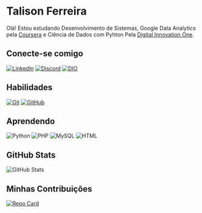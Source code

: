 # Talison Ferreira

Olá! Estou estudando Desenvolvimento de Sistemas, Google Data Analytics pela [Coursera](https://www.coursera.org/) e Ciência de Dados com Pyhton Pela [Digital Innovation One](https://www.dio.me/).




## Conecte-se comigo

[![LinkedIn](https://img.shields.io/badge/LinkedIn-000?style=for-the-badge&logo=linkedin&logoColor=0E76A8)](https://www.linkedin.com/in/talison-ferreira-4a8bba236)
[![Discord](https://img.shields.io/badge/Discord-000?style=for-the-badge&logo=discord)](https://www.discord.com/in/tatoferr/)
[![DIO](https://img.shields.io/badge/Dio-000?style=for-the-badge&logo=diO)](https://web.dio.me/users/talisonjose)

## Habilidades
[![Git](https://img.shields.io/badge/Git-000?style=for-the-badge&logo=Git)](https://git-scm.com/)
[![GitHub](https://img.shields.io/badge/GitHub-000?style=for-the-badge&logo=GitHub)](https://github.com/)

## Aprendendo
![Python](https://img.shields.io/badge/Python-000?style=for-the-badge&logo=python)
![PHP](https://img.shields.io/badge/PHP-000?style=for-the-badge&logo=PHP)
![MySQL](https://img.shields.io/badge/MySQL-000?style=for-the-badge&logo=MySQL)
![HTML](https://img.shields.io/badge/html-000?style=for-the-badge&logo=html)

## GitHub Stats
![GitHub Stats](https://github-readme-stats.vercel.app/api?username=talisonferreira&theme=transparent&bg_color=000&border_color=30A3DC&show_icons=true&icon_color=30A3DC&title_color=E94D5F&text_color=FFF&hide_title=true)

## Minhas Contribuições
[![Repo Card](https://github-readme-stats.vercel.app/api/pin/?username=talisonferreira&repo=dio-lab-open-source&bg_color=000&border_color=30A3DC&show_icons=true&icon_color=30A3DC&title_color=E94D5F&text_color=FFF)](https://github.com/talisonferreira/dio-lab-open-source)